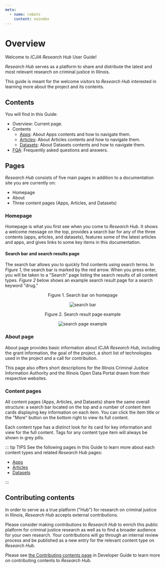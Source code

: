 ```yaml
---
meta:
  - name: robots
    content: noindex
---
```


# Overview

Welcome to _ICJIA Research Hub_ User Guide!

_Research Hub_ serves as a platform to share and distribute the latest and most relevant research on criminal justice in Illinois.

This guide is meant for the welcome visitors to _Research Hub_ interested in learning more about the project and its contents.

## Contents

You will find in this Guide:

- Overview: Current page.
- Contents
  - [Apps](apps.md): About Apps contents and how to navigate them.
  - [Articles](articles.md): About Articles contents and how to navigate them.
  - [Datasets](datasets.md): About Datasets contents and how to navigate them.
- [FQA](fqa.md): Frequently asked questions and answers.

## Pages

_Research Hub_ consists of five main pages in addition to a documentation site you are currently on:

- Homepage
- About
- Three content pages (Apps, Articles, and Datasets)

### Homepage

Homepage is what you first see when you come to _Research Hub_. It shows a welcome message on the top, provides a search bar for any of the three contents (apps, articles, and datasets), features some of the latest articles and apps, and gives links to some key items in this documentation.

#### Search bar and search results page

The search bar allows you to quickly find contents using search terms. In _Figure 1_, the search bar is marked by the red arrow. When you press enter, you will be taken to a "Search" page listing the search results of all content types. _Figure 2_ below shows an example search result page for a search keyword "drug."

<div style="text-align:center">
<span class="fig-title">Figure 1. Search bar on homepage</span>

![search bar](/docs/assets/img/search-bar.png)

</div>

<div style="text-align:center">
<span class="fig-title">Figure 2. Search result page example</span>

![search page example](/docs/assets/img/search-page.png)

</div>

### About page

About page provides basic information about _ICJIA Research Hub_, including the grant information, the goal of the project, a short list of technologies used in the project and a call for contribution.

This page also offers short descriptions for the Illinois Criminal Justice Information Authority and the Illinois Open Data Portal drawn from their respective websites.

### Content pages

All content pages (Apps, Articles, and Datasets) share the same overall structure: a search bar located on the top and a number of content item cards displaying key information on each item. You can click the item title or the "More" button on the bottom right to view its full content.

Each content type has a distinct look for its card for key information and view for the full content. Tags for any content type item will always be shown in grey pills.

::: tip TIPS
See the following pages in this Guide to learn more about each content types and related _Research Hub_ pages:

- [Apps](apps.md)
- [Articles](articles.md)
- [Datasets](datasets.md)

:::

## Contributing contents

In order to serve as a true platform ("Hub") for research on criminal justice in Illinois, _Research Hub_ accepts external contributions.

Please consider making contributions to _Research Hub_ to enrich this public platform for criminal justice research as well as to find a broader audience for your own research. Your contributions will go through an internal review process and be published as a new entry for the relevant content type on _Research Hub_.

Please see [the Contributing contents page](/dev-guide/contributing/contents.md) in Developer Guide to learn more on contributing contents to _Research Hub_.

<FundingStatement />
